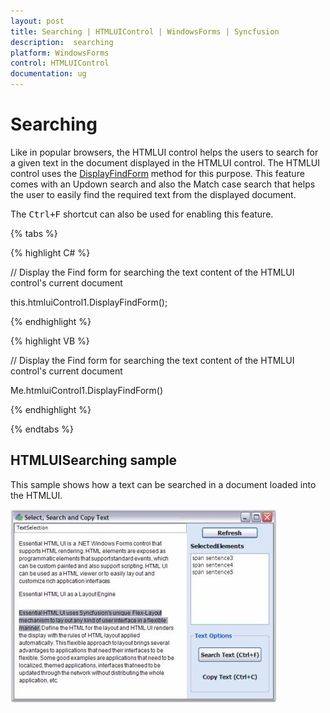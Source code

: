 ```yaml
---
layout: post
title: Searching | HTMLUIControl | WindowsForms | Syncfusion
description:  searching
platform: WindowsForms
control: HTMLUIControl
documentation: ug
---
```


#  Searching

Like in popular browsers, the HTMLUI control helps the users to search for a given text in the document displayed in the HTMLUI control. The HTMLUI control uses the [DisplayFindForm](https://help.syncfusion.com/cr/windowsforms/Syncfusion.Windows.Forms.HTMLUI.HTMLUIControl.html#Syncfusion_Windows_Forms_HTMLUI_HTMLUIControl_DisplayFindForm) method for this purpose. This feature comes with an Updown search and also the Match case search that helps the user to easily find the required text from the displayed document.

The <kbd>Ctrl+F</kbd> shortcut can also be used for enabling this feature.

{% tabs %}

{% highlight C# %}



// Display the Find form for searching the text content of the HTMLUI control's current document

this.htmluiControl1.DisplayFindForm();

{% endhighlight %}

{% highlight VB %}



// Display the Find form for searching the text content of the HTMLUI control's current document

Me.htmluiControl1.DisplayFindForm()

{% endhighlight %}

{% endtabs %}

## HTMLUISearching sample

This sample shows how a text can be searched in a document loaded into the HTMLUI.



![HTML Searching option](Searching_images/Searching_img1.jpeg)



